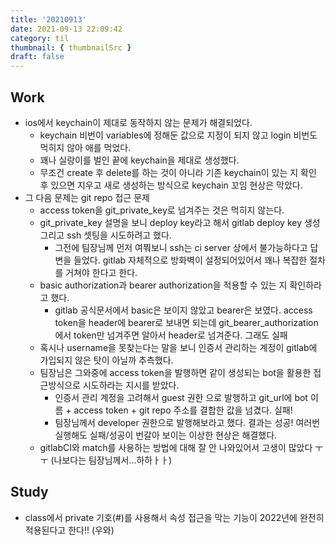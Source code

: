 ```yaml
---
title: '20210913'
date: 2021-09-13 22:09:42
category: til
thumbnail: { thumbnailSrc }
draft: false
---
```


## Work

- ios에서 keychain이 제대로 동작하지 않는 문제가 해결되었다.
  - keychain 비번이 variables에 정해둔 값으로 지정이 되지 않고 login 비번도 먹히지 않아 애를 먹었다.
  - 꽤나 실랑이를 벌인 끝에 keychain을 제대로 생성했다.
  - 무조건 create 후 delete를 하는 것이 아니라 기존 keychain이 있는 지 확인 후 있으면 지우고 새로 생성하는 방식으로 keychain 꼬임 현상은 막았다.
- 그 다음 문제는 git repo 접근 문제
  - access token을 git_private_key로 넘겨주는 것은 먹히지 않는다.
  - git_private_key 설명을 보니 deploy key라고 해서 gitlab deploy key 생성 그리고 ssh 셋팅을 시도하려고 했다.
    - 그전에 팀장님께 먼저 여쭤보니 ssh는 ci server 상에서 불가능하다고 답변을 들었다. gitlab 자체적으로 방화벽이 설정되어있어서 꽤나 복잡한 절차를 거쳐야 한다고 한다.
  - basic authorization과 bearer authorization을 적용할 수 있는 지 확인하라고 했다.
    - gitlab 공식문서에서 basic은 보이지 않았고 bearer은 보였다. access token을 header에 bearer로 보내면 되는데 git_bearer_authorization에서 token만 넘겨주면 알아서 header로 넘겨준다. 그래도 실패
  - 혹시나 username을 못찾는다는 말을 보니 인증서 관리하는 계정이 gitlab에 가입되지 않은 탓이 아닐까 추측했다.
  - 팀장님은 그와중에 access token을 발행하면 같이 생성되는 bot을 활용한 접근방식으로 시도하라는 지시를 받았다.
    - 인증서 관리 계정을 고려해서 guest 권한 으로 발행하고 git_url에 bot 이름 + access token + git repo 주소를 결합한 값을 넘겼다. 실패!
    - 팀장님께서 developer 권한으로 발행해보라고 했다. 결과는 성공! 여러번 실행해도 실패/성공이 번갈아 보이는 이상한 현상은 해결했다.
  - gitlabCI와 match를 사용하는 방법에 대해 잘 안 나와있어서 고생이 많았다 ㅜㅜ (나보다는 팀장님께서...하하ㅏㅏ)

## Study

- class에서 private 기호(#)를 사용해서 속성 접근을 막는 기능이 2022년에 완전히 적용된다고 한다!! (우와)
